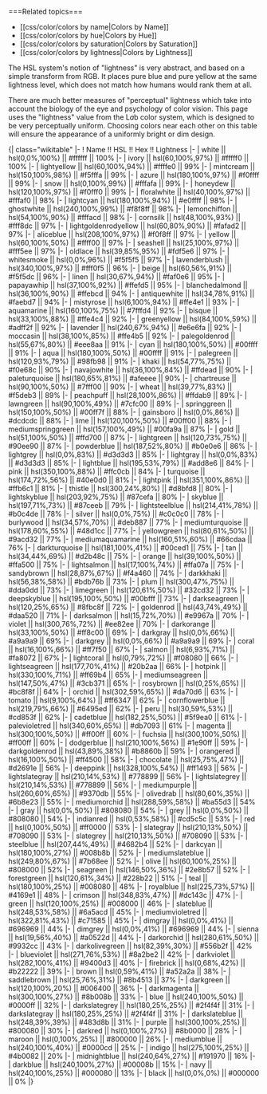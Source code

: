 ===Related topics===
* [[css/color/colors by name|Colors by Name]]
* [[css/color/colors by hue|Colors by Hue]]
* [[css/color/colors by saturation|Colors by Saturation]]
* [[css/color/colors by lightness|Colors by Lightness]]

The HSL system's notion of "lightness" is very abstract, and based on a simple transform from RGB.  It places pure blue and pure yellow at the same lightness level, which does not match how humans would rank them at all.

There are much better measures of "perceptual" lightness which take into account the biology of the eye and psychology of color vision.  This page uses the "lightness" value from the L*a*b color system, which is designed to be very perceptually uniform.  Choosing colors near each other on this table will ensure the appearance of a uniformly bright or dim design.

{| class="wikitable"
|-
! Name !! HSL !! Hex !! Lightness
|-
| white || hsl(0,0%,100%) || #ffffff || 100%
|-
| ivory || hsl(60,100%,97%) || #fffff0 || 100%
|-
| lightyellow || hsl(60,100%,94%) || #ffffe0 || 99%
|-
| mintcream || hsl(150,100%,98%) || #f5fffa || 99%
|-
| azure || hsl(180,100%,97%) || #f0ffff || 99%
|-
| snow || hsl(0,100%,99%) || #fffafa || 99%
|-
| honeydew || hsl(120,100%,97%) || #f0fff0 || 99%
|-
| floralwhite || hsl(40,100%,97%) || #fffaf0 || 98%
|-
| lightcyan || hsl(180,100%,94%) || #e0ffff || 98%
|-
| ghostwhite || hsl(240,100%,99%) || #f8f8ff || 98%
|-
| lemonchiffon || hsl(54,100%,90%) || #fffacd || 98%
|-
| cornsilk || hsl(48,100%,93%) || #fff8dc || 97%
|-
| lightgoldenrodyellow || hsl(60,80%,90%) || #fafad2 || 97%
|-
| aliceblue || hsl(208,100%,97%) || #f0f8ff || 97%
|-
| yellow || hsl(60,100%,50%) || #ffff00 || 97%
|-
| seashell || hsl(25,100%,97%) || #fff5ee || 97%
|-
| oldlace || hsl(39,85%,95%) || #fdf5e6 || 97%
|-
| whitesmoke || hsl(0,0%,96%) || #f5f5f5 || 97%
|-
| lavenderblush || hsl(340,100%,97%) || #fff0f5 || 96%
|-
| beige || hsl(60,56%,91%) || #f5f5dc || 96%
|-
| linen || hsl(30,67%,94%) || #faf0e6 || 95%
|-
| papayawhip || hsl(37,100%,92%) || #ffefd5 || 95%
|-
| blanchedalmond || hsl(36,100%,90%) || #ffebcd || 94%
|-
| antiquewhite || hsl(34,78%,91%) || #faebd7 || 94%
|-
| mistyrose || hsl(6,100%,94%) || #ffe4e1 || 93%
|-
| aquamarine || hsl(160,100%,75%) || #7fffd4 || 92%
|-
| bisque || hsl(33,100%,88%) || #ffe4c4 || 92%
|-
| greenyellow || hsl(84,100%,59%) || #adff2f || 92%
|-
| lavender || hsl(240,67%,94%) || #e6e6fa || 92%
|-
| moccasin || hsl(38,100%,85%) || #ffe4b5 || 92%
|-
| palegoldenrod || hsl(55,67%,80%) || #eee8aa || 91%
|-
| cyan || hsl(180,100%,50%) || #00ffff || 91%
|-
| aqua || hsl(180,100%,50%) || #00ffff || 91%
|-
| palegreen || hsl(120,93%,79%) || #98fb98 || 91%
|-
| khaki || hsl(54,77%,75%) || #f0e68c || 90%
|-
| navajowhite || hsl(36,100%,84%) || #ffdead || 90%
|-
| paleturquoise || hsl(180,65%,81%) || #afeeee || 90%
|-
| chartreuse || hsl(90,100%,50%) || #7fff00 || 90%
|-
| wheat || hsl(39,77%,83%) || #f5deb3 || 89%
|-
| peachpuff || hsl(28,100%,86%) || #ffdab9 || 89%
|-
| lawngreen || hsl(90,100%,49%) || #7cfc00 || 89%
|-
| springgreen || hsl(150,100%,50%) || #00ff7f || 88%
|-
| gainsboro || hsl(0,0%,86%) || #dcdcdc || 88%
|-
| lime || hsl(120,100%,50%) || #00ff00 || 88%
|-
| mediumspringgreen || hsl(157,100%,49%) || #00fa9a || 87%
|-
| gold || hsl(51,100%,50%) || #ffd700 || 87%
|-
| lightgreen || hsl(120,73%,75%) || #90ee90 || 87%
|-
| powderblue || hsl(187,52%,80%) || #b0e0e6 || 86%
|-
| lightgrey || hsl(0,0%,83%) || #d3d3d3 || 85%
|-
| lightgray || hsl(0,0%,83%) || #d3d3d3 || 85%
|-
| lightblue || hsl(195,53%,79%) || #add8e6 || 84%
|-
| pink || hsl(350,100%,88%) || #ffc0cb || 84%
|-
| turquoise || hsl(174,72%,56%) || #40e0d0 || 81%
|-
| lightpink || hsl(351,100%,86%) || #ffb6c1 || 81%
|-
| thistle || hsl(300,24%,80%) || #d8bfd8 || 80%
|-
| lightskyblue || hsl(203,92%,75%) || #87cefa || 80%
|-
| skyblue || hsl(197,71%,73%) || #87ceeb || 79%
|-
| lightsteelblue || hsl(214,41%,78%) || #b0c4de || 78%
|-
| silver || hsl(0,0%,75%) || #c0c0c0 || 78%
|-
| burlywood || hsl(34,57%,70%) || #deb887 || 77%
|-
| mediumturquoise || hsl(178,60%,55%) || #48d1cc || 77%
|-
| yellowgreen || hsl(80,61%,50%) || #9acd32 || 77%
|-
| mediumaquamarine || hsl(160,51%,60%) || #66cdaa || 76%
|-
| darkturquoise || hsl(181,100%,41%) || #00ced1 || 75%
|-
| tan || hsl(34,44%,69%) || #d2b48c || 75%
|-
| orange || hsl(39,100%,50%) || #ffa500 || 75%
|-
| lightsalmon || hsl(17,100%,74%) || #ffa07a || 75%
|-
| sandybrown || hsl(28,87%,67%) || #f4a460 || 74%
|-
| darkkhaki || hsl(56,38%,58%) || #bdb76b || 73%
|-
| plum || hsl(300,47%,75%) || #dda0dd || 73%
|-
| limegreen || hsl(120,61%,50%) || #32cd32 || 73%
|-
| deepskyblue || hsl(195,100%,50%) || #00bfff || 73%
|-
| darkseagreen || hsl(120,25%,65%) || #8fbc8f || 72%
|-
| goldenrod || hsl(43,74%,49%) || #daa520 || 71%
|-
| darksalmon || hsl(15,72%,70%) || #e9967a || 70%
|-
| violet || hsl(300,76%,72%) || #ee82ee || 70%
|-
| darkorange || hsl(33,100%,50%) || #ff8c00 || 69%
|-
| darkgray || hsl(0,0%,66%) || #a9a9a9 || 69%
|-
| darkgrey || hsl(0,0%,66%) || #a9a9a9 || 69%
|-
| coral || hsl(16,100%,66%) || #ff7f50 || 67%
|-
| salmon || hsl(6,93%,71%) || #fa8072 || 67%
|-
| lightcoral || hsl(0,79%,72%) || #f08080 || 66%
|-
| lightseagreen || hsl(177,70%,41%) || #20b2aa || 66%
|-
| hotpink || hsl(330,100%,71%) || #ff69b4 || 65%
|-
| mediumseagreen || hsl(147,50%,47%) || #3cb371 || 65%
|-
| rosybrown || hsl(0,25%,65%) || #bc8f8f || 64%
|-
| orchid || hsl(302,59%,65%) || #da70d6 || 63%
|-
| tomato || hsl(9,100%,64%) || #ff6347 || 62%
|-
| cornflowerblue || hsl(219,79%,66%) || #6495ed || 62%
|-
| peru || hsl(30,59%,53%) || #cd853f || 62%
|-
| cadetblue || hsl(182,25%,50%) || #5f9ea0 || 61%
|-
| palevioletred || hsl(340,60%,65%) || #db7093 || 61%
|-
| magenta || hsl(300,100%,50%) || #ff00ff || 60%
|-
| fuchsia || hsl(300,100%,50%) || #ff00ff || 60%
|-
| dodgerblue || hsl(210,100%,56%) || #1e90ff || 59%
|-
| darkgoldenrod || hsl(43,89%,38%) || #b8860b || 59%
|-
| orangered || hsl(16,100%,50%) || #ff4500 || 58%
|-
| chocolate || hsl(25,75%,47%) || #d2691e || 56%
|-
| deeppink || hsl(328,100%,54%) || #ff1493 || 56%
|-
| lightslategray || hsl(210,14%,53%) || #778899 || 56%
|-
| lightslategrey || hsl(210,14%,53%) || #778899 || 56%
|-
| mediumpurple || hsl(260,60%,65%) || #9370db || 55%
|-
| olivedrab || hsl(80,60%,35%) || #6b8e23 || 55%
|-
| mediumorchid || hsl(288,59%,58%) || #ba55d3 || 54%
|-
| gray || hsl(0,0%,50%) || #808080 || 54%
|-
| grey || hsl(0,0%,50%) || #808080 || 54%
|-
| indianred || hsl(0,53%,58%) || #cd5c5c || 53%
|-
| red || hsl(0,100%,50%) || #ff0000 || 53%
|-
| slategray || hsl(210,13%,50%) || #708090 || 53%
|-
| slategrey || hsl(210,13%,50%) || #708090 || 53%
|-
| steelblue || hsl(207,44%,49%) || #4682b4 || 52%
|-
| darkcyan || hsl(180,100%,27%) || #008b8b || 52%
|-
| mediumslateblue || hsl(249,80%,67%) || #7b68ee || 52%
|-
| olive || hsl(60,100%,25%) || #808000 || 52%
|-
| seagreen || hsl(146,50%,36%) || #2e8b57 || 52%
|-
| forestgreen || hsl(120,61%,34%) || #228b22 || 51%
|-
| teal || hsl(180,100%,25%) || #008080 || 48%
|-
| royalblue || hsl(225,73%,57%) || #4169e1 || 48%
|-
| crimson || hsl(348,83%,47%) || #dc143c || 47%
|-
| green || hsl(120,100%,25%) || #008000 || 46%
|-
| slateblue || hsl(248,53%,58%) || #6a5acd || 45%
|-
| mediumvioletred || hsl(322,81%,43%) || #c71585 || 45%
|-
| dimgray || hsl(0,0%,41%) || #696969 || 44%
|-
| dimgrey || hsl(0,0%,41%) || #696969 || 44%
|-
| sienna || hsl(19,56%,40%) || #a0522d || 44%
|-
| darkorchid || hsl(280,61%,50%) || #9932cc || 43%
|-
| darkolivegreen || hsl(82,39%,30%) || #556b2f || 42%
|-
| blueviolet || hsl(271,76%,53%) || #8a2be2 || 42%
|-
| darkviolet || hsl(282,100%,41%) || #9400d3 || 40%
|-
| firebrick || hsl(0,68%,42%) || #b22222 || 39%
|-
| brown || hsl(0,59%,41%) || #a52a2a || 38%
|-
| saddlebrown || hsl(25,76%,31%) || #8b4513 || 37%
|-
| darkgreen || hsl(120,100%,20%) || #006400 || 36%
|-
| darkmagenta || hsl(300,100%,27%) || #8b008b || 33%
|-
| blue || hsl(240,100%,50%) || #0000ff || 32%
|-
| darkslategrey || hsl(180,25%,25%) || #2f4f4f || 31%
|-
| darkslategray || hsl(180,25%,25%) || #2f4f4f || 31%
|-
| darkslateblue || hsl(248,39%,39%) || #483d8b || 31%
|-
| purple || hsl(300,100%,25%) || #800080 || 30%
|-
| darkred || hsl(0,100%,27%) || #8b0000 || 28%
|-
| maroon || hsl(0,100%,25%) || #800000 || 26%
|-
| mediumblue || hsl(240,100%,40%) || #0000cd || 25%
|-
| indigo || hsl(275,100%,25%) || #4b0082 || 20%
|-
| midnightblue || hsl(240,64%,27%) || #191970 || 16%
|-
| darkblue || hsl(240,100%,27%) || #00008b || 15%
|-
| navy || hsl(240,100%,25%) || #000080 || 13%
|-
| black || hsl(0,0%,0%) || #000000 || 0%
|}
